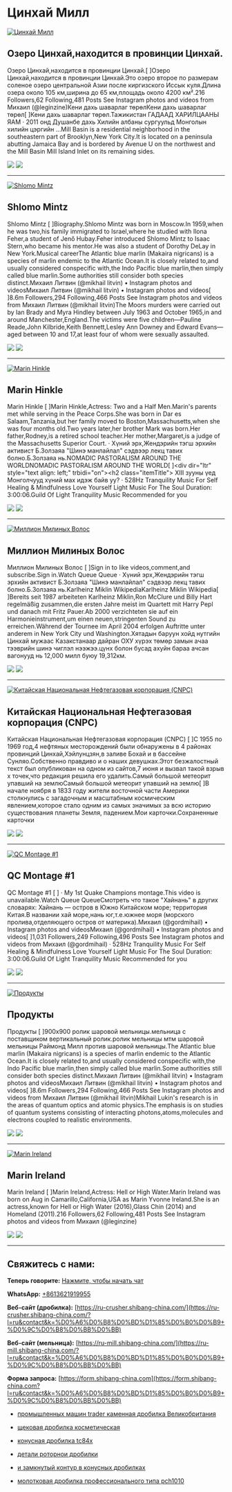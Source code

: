 # Цинхай Милл

<a href="https://swt.shibang-china.com/?l=ru&img&k=%D0%A6%D0%B8%D0%BD%D1%85%D0%B0%D0%B9+%D0%9C%D0%B8%D0%BB%D0%BB" target="_blank">![Цинхай Милл](http://static.shibang-china.com/all-800x300/731.jpg)</a>

## Озеро Цинхай,находится в провинции Цинхай.
Озеро Цинхай,находится в провинции Цинхай.[ ]Озеро Цинхай,находится в провинции Цинхай.Это озеро второе по размерам соленое озеро центральной Азии после киргизского Иссык куля.Длина озера около 105 км,ширина до 65 км,площадь около 4200 км&#178;.216 Followers,62 Following,481 Posts See Instagram photos and videos from Михаил (@leginzine)Кени дахь шаварлаг төрөлКени дахь шаварлаг төрөл[ ]Кени дахь шаварлаг төрөл.Тажикистан ГАДААД ХАРИЛЦААНЫ ЯАМ &#183; 2011 онд Душанбе дахь Хилийн албаны сургуульд Монголын хилийн цэргийн …Mill Basin is a residential neighborhood in the southeastern part of Brooklyn,New York City.It is located on a peninsula abutting Jamaica Bay and is bordered by Avenue U on the northwest and the Mill Basin Mill Island Inlet on its remaining sides.


<a href="https://whatsapp.shibangsoft.com/WhatsApp.php" target="_blank" title="WhatsApp">![](http://static.shibang-china.com/icon/whatsapp.png)</a> <a href="https://swt.shibang-china.com/?l=ru&icon&k=%D0%A6%D0%B8%D0%BD%D1%85%D0%B0%D0%B9+%D0%9C%D0%B8%D0%BB%D0%BB" target="_blank">![](http://static.shibang-china.com/icon/chat-ru.png)</a>

---

<a href="https://swt.shibang-china.com/?l=ru&img&k=%D0%A6%D0%B8%D0%BD%D1%85%D0%B0%D0%B9+%D0%9C%D0%B8%D0%BB%D0%BB" target="_blank">![Shlomo Mintz](http://static.shibang-china.com/all-800x300/789.jpg)</a>

## Shlomo Mintz
Shlomo Mintz [ ]Biography.Shlomo Mintz was born in Moscow.In 1959,when he was two,his family immigrated to Israel,where he studied with Ilona Feher,a student of Jenő Hubay.Feher introduced Shlomo Mintz to Isaac Stern,who became his mentor.He was also a student of Dorothy DeLay in New York.Musical careerThe Atlantic blue marlin (Makaira nigricans) is a species of marlin endemic to the Atlantic Ocean.It is closely related to,and usually considered conspecific with,the Indo Pacific blue marlin,then simply called blue marlin.Some authorities still consider both species distinct.Михаил Литвин (@mikhail litvin) • Instagram photos and videosМихаил Литвин (@mikhail litvin) • Instagram photos and videos[ ]8.6m Followers,294 Following,466 Posts See Instagram photos and videos from Михаил Литвин (@mikhail litvin)The Moors murders were carried out by Ian Brady and Myra Hindley between July 1963 and October 1965,in and around Manchester,England.The victims were five children—Pauline Reade,John Kilbride,Keith Bennett,Lesley Ann Downey and Edward Evans—aged between 10 and 17,at least four of whom were sexually assaulted.


<a href="https://whatsapp.shibangsoft.com/WhatsApp.php" target="_blank" title="WhatsApp">![](http://static.shibang-china.com/icon/whatsapp.png)</a> <a href="https://swt.shibang-china.com/?l=ru&icon&k=%D0%A6%D0%B8%D0%BD%D1%85%D0%B0%D0%B9+%D0%9C%D0%B8%D0%BB%D0%BB" target="_blank">![](http://static.shibang-china.com/icon/chat-ru.png)</a>

---

<a href="https://swt.shibang-china.com/?l=ru&img&k=%D0%A6%D0%B8%D0%BD%D1%85%D0%B0%D0%B9+%D0%9C%D0%B8%D0%BB%D0%BB" target="_blank">![Marin Hinkle](http://static.shibang-china.com/all-800x300/350.jpg)</a>

## Marin Hinkle
Marin Hinkle [ ]Marin Hinkle,Actress: Two and a Half Men.Marin's parents met while serving in the Peace Corps.She was born in Dar es Salaam,Tanzania,but her family moved to Boston,Massachusetts,when she was four months old.Two years later,her brother Mark was born.Her father,Rodney,is a retired school teacher.Her mother,Margaret,is a judge of the Massachusetts Superior Court.&nbsp;&#0183;&#32;Хүний эрх,Жендэрийн тэгш эрхийн активист Б.Золзаяа &quot;Шинэ манлайлал&quot; сэдвээр лекц тавих болно.Б.Золзаяа нь.NOMADIC PASTORALISM AROUND THE WORLDNOMADIC PASTORALISM AROUND THE WORLD[ ]&lt;div dir=&quot;ltr&quot; style=&quot;text align: left;&quot; trbidi=&quot;on&quot;&gt;&lt;h2 class=&quot;itemTitle&quot;&gt; XIII зууны үед Монголчууд хүний мах идэж байв уу?&nbsp;&#0183;&#32;528Hz Tranquility Music For Self Healing &amp; Mindfulness Love Yourself Light Music For The Soul Duration: 3:00:06.Guild Of Light Tranquility Music Recommended for you


<a href="https://whatsapp.shibangsoft.com/WhatsApp.php" target="_blank" title="WhatsApp">![](http://static.shibang-china.com/icon/whatsapp.png)</a> <a href="https://swt.shibang-china.com/?l=ru&icon&k=%D0%A6%D0%B8%D0%BD%D1%85%D0%B0%D0%B9+%D0%9C%D0%B8%D0%BB%D0%BB" target="_blank">![](http://static.shibang-china.com/icon/chat-ru.png)</a>

---

<a href="https://swt.shibang-china.com/?l=ru&img&k=%D0%A6%D0%B8%D0%BD%D1%85%D0%B0%D0%B9+%D0%9C%D0%B8%D0%BB%D0%BB" target="_blank">![Миллион Милиных Волос](http://static.shibang-china.com/all-800x300/784.jpg)</a>

## Миллион Милиных Волос
Миллион Милиных Волос [ ]Sign in to like videos,comment,and subscribe.Sign in.Watch Queue Queue&nbsp;&#0183;&#32;Хүний эрх,Жендэрийн тэгш эрхийн активист Б.Золзаяа &quot;Шинэ манлайлал&quot; сэдвээр лекц тавих болно.Б.Золзаяа нь.Karlheinz Miklin WikipediaKarlheinz Miklin Wikipedia[ ]Bereits seit 1987 arbeiteten Karlheinz Miklin,Ron McClure und Billy Hart regelm&#228;&#223;ig zusammen,die ersten Jahre meist im Quartett mit Harry Pepl und danach mit Fritz Pauer.Ab 2000 verzichteten sie auf ein Harmonieinstrument,um einen neuen,stringenten Sound zu erreichen.W&#228;hrend der Tournee im April 2004 erfolgen Auftritte unter anderem in New York City und Washington.Хятадын баруун хойд нутгийн Цинхай мужаас Казакстанаар дайран ОХУ хүрэх төмөр замын ачаа тээврийн шинэ чиглэл нээжээ.цүнх болон бусад ахуйн бараа ачсан вагонууд нь 12,000 милл буюу 19,312км.


<a href="https://whatsapp.shibangsoft.com/WhatsApp.php" target="_blank" title="WhatsApp">![](http://static.shibang-china.com/icon/whatsapp.png)</a> <a href="https://swt.shibang-china.com/?l=ru&icon&k=%D0%A6%D0%B8%D0%BD%D1%85%D0%B0%D0%B9+%D0%9C%D0%B8%D0%BB%D0%BB" target="_blank">![](http://static.shibang-china.com/icon/chat-ru.png)</a>

---

<a href="https://swt.shibang-china.com/?l=ru&img&k=%D0%A6%D0%B8%D0%BD%D1%85%D0%B0%D0%B9+%D0%9C%D0%B8%D0%BB%D0%BB" target="_blank">![Китайская Национальная Нефтегазовая корпорация (CNPC)](http://static.shibang-china.com/all-800x300/14.jpg)</a>

## Китайская Национальная Нефтегазовая корпорация (CNPC)
Китайская Национальная Нефтегазовая корпорация (CNPC) [ ]С 1955 по 1969 год,4 нефтяных месторождений были обнаружены в 4 районах провинций Цинхай,Хэйлунцзян,в заливе Бохай и в бассейне Сунляо.Собственно правдиво и о наших девушках.Этот безжалостный текст был опубликован на одном из сайтов,7 июня и вызвал такой взрыв х точек,что редакция решила его удалить.Самый большой метеорит упавший на землюСамый большой метеорит упавший на землю[ ]В начале ноября в 1833 году жители восточной части Америки столкнулись с загадочным и масштабным космическим явлением,которое стало одним из самых значимых за всю историю существования планеты Земля, падением.Мои карточки.Сохраненные карточки


<a href="https://whatsapp.shibangsoft.com/WhatsApp.php" target="_blank" title="WhatsApp">![](http://static.shibang-china.com/icon/whatsapp.png)</a> <a href="https://swt.shibang-china.com/?l=ru&icon&k=%D0%A6%D0%B8%D0%BD%D1%85%D0%B0%D0%B9+%D0%9C%D0%B8%D0%BB%D0%BB" target="_blank">![](http://static.shibang-china.com/icon/chat-ru.png)</a>

---

<a href="https://swt.shibang-china.com/?l=ru&img&k=%D0%A6%D0%B8%D0%BD%D1%85%D0%B0%D0%B9+%D0%9C%D0%B8%D0%BB%D0%BB" target="_blank">![QC Montage #1](http://static.shibang-china.com/all-800x300/488.jpg)</a>

## QC Montage #1
QC Montage #1 [ ]&nbsp;&#0183;&#32;My 1st Quake Champions montage.This video is unavailable.Watch Queue QueueСмотреть что такое &quot;Хайнань&quot; в других словарях: Хайнань — остров в Южно Китайском море; территория Китая.В названии хай море,нань юг,т.е.южнее моря (морского пролива,отделяющего остров от материка).Михаил (@gordmihail) • Instagram photos and videosМихаил (@gordmihail) • Instagram photos and videos[ ]1,031 Followers,249 Following,496 Posts See Instagram photos and videos from Михаил (@gordmihail)&nbsp;&#0183;&#32;528Hz Tranquility Music For Self Healing &amp; Mindfulness Love Yourself Light Music For The Soul Duration: 3:00:06.Guild Of Light Tranquility Music Recommended for you


<a href="https://whatsapp.shibangsoft.com/WhatsApp.php" target="_blank" title="WhatsApp">![](http://static.shibang-china.com/icon/whatsapp.png)</a> <a href="https://swt.shibang-china.com/?l=ru&icon&k=%D0%A6%D0%B8%D0%BD%D1%85%D0%B0%D0%B9+%D0%9C%D0%B8%D0%BB%D0%BB" target="_blank">![](http://static.shibang-china.com/icon/chat-ru.png)</a>

---

<a href="https://swt.shibang-china.com/?l=ru&img&k=%D0%A6%D0%B8%D0%BD%D1%85%D0%B0%D0%B9+%D0%9C%D0%B8%D0%BB%D0%BB" target="_blank">![Продукты](http://static.shibang-china.com/all-800x300/150.jpg)</a>

## Продукты
Продукты [ ]900x900 ролик шаровой мельницы.мельница с поставщиком вертикальный ролик.ролик мельницы мтм шаровой мельницы Раймонд Милл против шаровой мельницы.The Atlantic blue marlin (Makaira nigricans) is a species of marlin endemic to the Atlantic Ocean.It is closely related to,and usually considered conspecific with,the Indo Pacific blue marlin,then simply called blue marlin.Some authorities still consider both species distinct.Михаил Литвин (@mikhail litvin) • Instagram photos and videosМихаил Литвин (@mikhail litvin) • Instagram photos and videos[ ]8.6m Followers,294 Following,466 Posts See Instagram photos and videos from Михаил Литвин (@mikhail litvin)Mikhail Lukin's research is in the areas of quantum optics and atomic physics.The emphasis is on studies of quantum systems consisting of interacting photons,atoms,molecules and electrons coupled to realistic environments.


<a href="https://whatsapp.shibangsoft.com/WhatsApp.php" target="_blank" title="WhatsApp">![](http://static.shibang-china.com/icon/whatsapp.png)</a> <a href="https://swt.shibang-china.com/?l=ru&icon&k=%D0%A6%D0%B8%D0%BD%D1%85%D0%B0%D0%B9+%D0%9C%D0%B8%D0%BB%D0%BB" target="_blank">![](http://static.shibang-china.com/icon/chat-ru.png)</a>

---

<a href="https://swt.shibang-china.com/?l=ru&img&k=%D0%A6%D0%B8%D0%BD%D1%85%D0%B0%D0%B9+%D0%9C%D0%B8%D0%BB%D0%BB" target="_blank">![Marin Ireland](http://static.shibang-china.com/all-800x300/13.jpg)</a>

## Marin Ireland
Marin Ireland [ ]Marin Ireland,Actress: Hell or High Water.Marin Ireland was born on Aug in Camarillo,California,USA as Marin Yvonne Ireland.She is an actress,known for Hell or High Water (2016),Glass Chin (2014) and Homeland (2011).216 Followers,62 Following,481 Posts See Instagram photos and videos from Михаил (@leginzine)

<a href="https://whatsapp.shibangsoft.com/WhatsApp.php" target="_blank" title="WhatsApp">![](http://static.shibang-china.com/icon/whatsapp.png)</a> <a href="https://swt.shibang-china.com/?l=ru&icon&k=%D0%A6%D0%B8%D0%BD%D1%85%D0%B0%D0%B9+%D0%9C%D0%B8%D0%BB%D0%BB" target="_blank">![](http://static.shibang-china.com/icon/chat-ru.png)</a>

---
## Свяжитесь с нами:

**Теперь говорите:** [Нажмите, чтобы начать чат](https://swt.shibang-china.com?l=ru&contact&k=%D0%A6%D0%B8%D0%BD%D1%85%D0%B0%D0%B9+%D0%9C%D0%B8%D0%BB%D0%BB)

**WhatsApp:**  [+8613621919955](https://whatsapp.shibangsoft.com/WhatsApp.php)

**Веб-сайт (дробилка):** [https://ru-crusher.shibang-china.com/](https://ru-crusher.shibang-china.com/?l=ru&contact&k=%D0%A6%D0%B8%D0%BD%D1%85%D0%B0%D0%B9+%D0%9C%D0%B8%D0%BB%D0%BB)

**Веб-сайт (мельница):** [https://ru-mill.shibang-china.com/](https://ru-mill.shibang-china.com/?l=ru&contact&k=%D0%A6%D0%B8%D0%BD%D1%85%D0%B0%D0%B9+%D0%9C%D0%B8%D0%BB%D0%BB)

**Форма запроса:** [https://form.shibang-china.com](https://form.shibang-china.com?l=ru&contact&k=%D0%A6%D0%B8%D0%BD%D1%85%D0%B0%D0%B9+%D0%9C%D0%B8%D0%BB%D0%BB)

* [промышленных машин trader каменная дробилка Великобритания](../113/%D0%BF%D1%80%D0%BE%D0%BC%D1%8B%D1%88%D0%BB%D0%B5%D0%BD%D0%BD%D1%8B%D1%85%20%D0%BC%D0%B0%D1%88%D0%B8%D0%BD%20trader%20%D0%BA%D0%B0%D0%BC%D0%B5%D0%BD%D0%BD%D0%B0%D1%8F%20%D0%B4%D1%80%D0%BE%D0%B1%D0%B8%D0%BB%D0%BA%D0%B0%20%D0%92%D0%B5%D0%BB%D0%B8%D0%BA%D0%BE%D0%B1%D1%80%D0%B8%D1%82%D0%B0%D0%BD%D0%B8%D1%8F.md)

* [щековая дробилка косметическая](../115/%D1%89%D0%B5%D0%BA%D0%BE%D0%B2%D0%B0%D1%8F%20%D0%B4%D1%80%D0%BE%D0%B1%D0%B8%D0%BB%D0%BA%D0%B0%20%D0%BA%D0%BE%D1%81%D0%BC%D0%B5%D1%82%D0%B8%D1%87%D0%B5%D1%81%D0%BA%D0%B0%D1%8F.md)

* [конусная дробилка tc84x](../120/%D0%BA%D0%BE%D0%BD%D1%83%D1%81%D0%BD%D0%B0%D1%8F%20%D0%B4%D1%80%D0%BE%D0%B1%D0%B8%D0%BB%D0%BA%D0%B0%20tc84x.md)

* [детали роторнои дробилки](../109/%D0%B4%D0%B5%D1%82%D0%B0%D0%BB%D0%B8%20%D1%80%D0%BE%D1%82%D0%BE%D1%80%D0%BD%D0%BE%D0%B8%20%D0%B4%D1%80%D0%BE%D0%B1%D0%B8%D0%BB%D0%BA%D0%B8.md)

* [и замкнутый контур в конусных дробилках](../120/%D0%B8%20%D0%B7%D0%B0%D0%BC%D0%BA%D0%BD%D1%83%D1%82%D1%8B%D0%B9%20%D0%BA%D0%BE%D0%BD%D1%82%D1%83%D1%80%20%D0%B2%20%D0%BA%D0%BE%D0%BD%D1%83%D1%81%D0%BD%D1%8B%D1%85%20%D0%B4%D1%80%D0%BE%D0%B1%D0%B8%D0%BB%D0%BA%D0%B0%D1%85.md)

* [молотковая дробилка профессионального типа pch1010](../118/%D0%BC%D0%BE%D0%BB%D0%BE%D1%82%D0%BA%D0%BE%D0%B2%D0%B0%D1%8F%20%D0%B4%D1%80%D0%BE%D0%B1%D0%B8%D0%BB%D0%BA%D0%B0%20%D0%BF%D1%80%D0%BE%D1%84%D0%B5%D1%81%D1%81%D0%B8%D0%BE%D0%BD%D0%B0%D0%BB%D1%8C%D0%BD%D0%BE%D0%B3%D0%BE%20%D1%82%D0%B8%D0%BF%D0%B0%20pch1010.md)